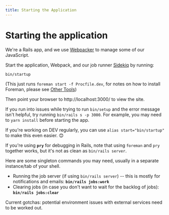 ```yaml
---
title: Starting the Application
---
```


# Starting the application

We're a Rails app, and we use [Webpacker][webpacker] to manage some of our
JavaScript.

Start the application, Webpack, and our job runner [Sidekiq][sidekiq] by
running:

```shell
bin/startup
```

(This just runs `foreman start -f Procfile.dev`, for notes on how to install
Foreman, please see [Other Tools](/installation/others/))

Then point your browser to http://localhost:3000/ to view the site.

If you run into issues while trying to run `bin/setup` and the error message
isn't helpful, try running `bin/rails s -p 3000`. For example, you may need to
`yarn install` before starting the app.

If you're working on DEV regularly, you can use `alias start="bin/startup"` to
make this even easier. 😊

If you're using **`pry`** for debugging in Rails, note that using `foreman` and
`pry` together works, but it's not as clean as `bin/rails server`.

Here are some singleton commands you may need, usually in a separate
instance/tab of your shell.

- Running the job server (if using `bin/rails server`) -- this is mostly for
  notifications and emails: **`bin/rails jobs:work`**
- Clearing jobs (in case you don't want to wait for the backlog of jobs):
  **`bin/rails jobs:clear`**

Current gotchas: potential environment issues with external services need to be
worked out.

[sidekiq]: https://github.com/mperham/sidekiq
[webpacker]: https://github.com/rails/webpacker
